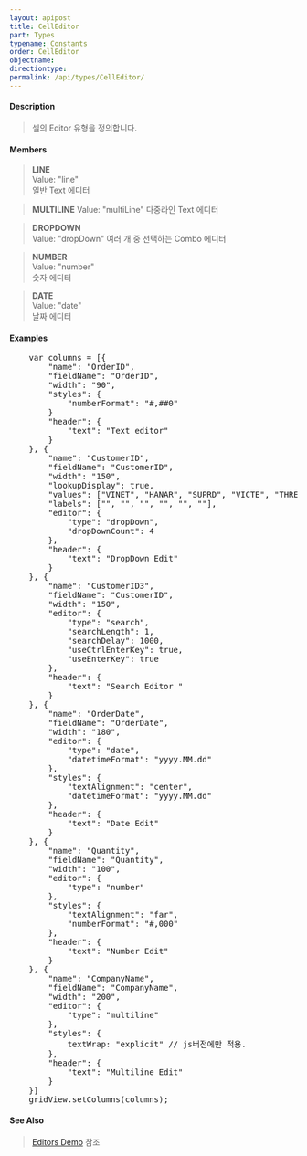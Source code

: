 ```yaml
---
layout: apipost
title: CellEditor
part: Types
typename: Constants
order: CellEditor
objectname: 
directiontype: 
permalink: /api/types/CellEditor/
---
```


#### Description

> 셀의 Editor 유형을 정의합니다.

#### Members

> **LINE**      
> Value: "line"     
> 일반 Text 에디터                 

> **MULTILINE** 
> Value: "multiLine" 
> 다중라인 Text 에디터             

> **DROPDOWN**  
> Value: "dropDown" 
> 여러 개 중 선택하는 Combo 에디터 

> **NUMBER**    
> Value: "number"   
> 숫자 에디터                      

> **DATE**      
> Value: "date"      
> 날짜 에디터    

#### Examples   

<pre class="prettyprint">
	var columns = [{
        "name": "OrderID",
        "fieldName": "OrderID",
        "width": "90",
        "styles": {
            "numberFormat": "#,##0"
        }
        "header": {
            "text": "Text editor"
        }
    }, {
        "name": "CustomerID",
        "fieldName": "CustomerID",
        "width": "150",
        "lookupDisplay": true,
        "values": ["VINET", "HANAR", "SUPRD", "VICTE", "THREE", "SEVEN"],
        "labels": ["<VINET>", "<HANAR>", "<SUPRD>", "<VICTE>", "<THREE>", "<SEVEN>"],
        "editor": {
            "type": "dropDown",
            "dropDownCount": 4
        },
        "header": {
            "text": "DropDown Edit"
        }
    }, {
        "name": "CustomerID3",
        "fieldName": "CustomerID",
        "width": "150",
        "editor": {
            "type": "search",
            "searchLength": 1,  
            "searchDelay": 1000,
            "useCtrlEnterKey": true,
            "useEnterKey": true
        },
        "header": {
            "text": "Search Editor "
        }
    }, {
        "name": "OrderDate",
        "fieldName": "OrderDate",
        "width": "180",
        "editor": {
            "type": "date",
            "datetimeFormat": "yyyy.MM.dd"
        },
        "styles": {
            "textAlignment": "center",
            "datetimeFormat": "yyyy.MM.dd"
        },
        "header": {
            "text": "Date Edit"
        }
    }, {
        "name": "Quantity",
        "fieldName": "Quantity",
        "width": "100",
        "editor": {
            "type": "number"
        },
        "styles": {
            "textAlignment": "far",
            "numberFormat": "#,000"
        },
        "header": {
            "text": "Number Edit"
        }
    }, {
        "name": "CompanyName",
        "fieldName": "CompanyName",
        "width": "200",
        "editor": {
            "type": "multiline"
        },
        "styles": {
            textWrap: "explicit" // js버전에만 적용.
        },
        "header": {
            "text": "Multiline Edit"
        }
	}]
	gridView.setColumns(columns);
</pre>                  

#### See Also

> [Editors Demo](http://demo.realgrid.net/Demo/Editors) 참조
